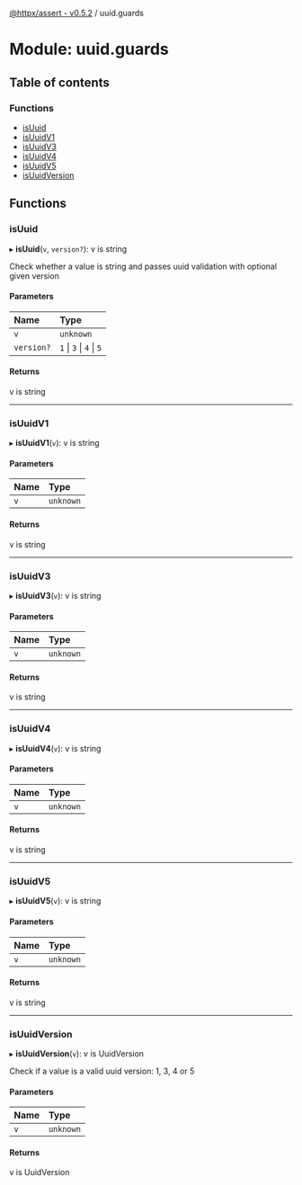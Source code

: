 [@httpx/assert - v0.5.2](../README.md) / uuid.guards

# Module: uuid.guards

## Table of contents

### Functions

- [isUuid](uuid_guards.md#isuuid)
- [isUuidV1](uuid_guards.md#isuuidv1)
- [isUuidV3](uuid_guards.md#isuuidv3)
- [isUuidV4](uuid_guards.md#isuuidv4)
- [isUuidV5](uuid_guards.md#isuuidv5)
- [isUuidVersion](uuid_guards.md#isuuidversion)

## Functions

### isUuid

▸ **isUuid**(`v`, `version?`): v is string

Check whether a value is string and passes uuid validation with
optional given version

#### Parameters

| Name | Type |
| :------ | :------ |
| `v` | `unknown` |
| `version?` | ``1`` \| ``3`` \| ``4`` \| ``5`` |

#### Returns

v is string

___

### isUuidV1

▸ **isUuidV1**(`v`): v is string

#### Parameters

| Name | Type |
| :------ | :------ |
| `v` | `unknown` |

#### Returns

v is string

___

### isUuidV3

▸ **isUuidV3**(`v`): v is string

#### Parameters

| Name | Type |
| :------ | :------ |
| `v` | `unknown` |

#### Returns

v is string

___

### isUuidV4

▸ **isUuidV4**(`v`): v is string

#### Parameters

| Name | Type |
| :------ | :------ |
| `v` | `unknown` |

#### Returns

v is string

___

### isUuidV5

▸ **isUuidV5**(`v`): v is string

#### Parameters

| Name | Type |
| :------ | :------ |
| `v` | `unknown` |

#### Returns

v is string

___

### isUuidVersion

▸ **isUuidVersion**(`v`): v is UuidVersion

Check if a value is a valid uuid version: 1, 3, 4 or 5

#### Parameters

| Name | Type |
| :------ | :------ |
| `v` | `unknown` |

#### Returns

v is UuidVersion
